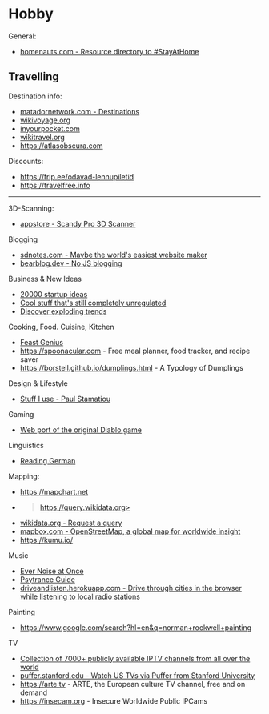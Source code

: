 # Hobby

General:
- [homenauts.com - Resource directory to #StayAtHome](https://www.homenauts.com/)


## Travelling

Destination info:
- [matadornetwork.com - Destinations](https://matadornetwork.com/destinations/europe/united-kingdom/northern-ireland/belfast/#local-favorites)
- [wikivoyage.org](https://en.wikivoyage.org/wiki/Belfast)
- [inyourpocket.com](https://www.inyourpocket.com)
- [wikitravel.org](https://wikitravel.org)
- <https://atlasobscura.com>

Discounts:
- <https://trip.ee/odavad-lennupiletid>
- <https://travelfree.info>


---


3D-Scanning:
- [appstore - Scandy Pro 3D Scanner](https://apps.apple.com/us/app/scandy-pro-3d-scanner/id1388028223)


Blogging
- [sdnotes.com - Maybe the world's easiest website maker](https://sdnotes.com)
- [bearblog.dev - No JS blogging](https://bearblog.dev)


Business & New Ideas
- [20000 startup ideas](https://unawaz.github.io/stochastic-hill-climbing/tasks/)
- [Cool stuff that's still completely unregulated](https://news.ycombinator.com/item?id=21167689)
- [Discover exploding trends](https://trennd.co/)


Cooking, Food. Cuisine, Kitchen
- [Feast Genius](https://www.feastgenius.com/search)
- <https://spoonacular.com> - Free meal planner, food tracker, and recipe saver
- <https://borstell.github.io/dumplings.html> - A Typology of Dumplings


Design & Lifestyle
- [Stuff I use - Paul Stamatiou](https://paulstamatiou.com/stuff-i-use/)


Gaming
- [Web port of the original Diablo game](https://d07riv.github.io/diabloweb/)


Linguistics
- [Reading German](https://courses.dcs.wisc.edu/wp/readinggerman/)


Mapping:
- <https://mapchart.net>
- >https://query.wikidata.org>
- [wikidata.org - Request a query](https://www.wikidata.org/wiki/Wikidata:Request_a_query)
- [mapbox.com - OpenStreetMap, a global map for worldwide insight](https://blog.mapbox.com/openstreetmap-a-global-map-for-worldwide-insight-4e041cbf1ec1)
- <https://kumu.io/>


Music
- [Ever Noise at Once](http://everynoise.com/)
- [Psytrance Guide](http://psytranceguide.com/)
- [driveandlisten.herokuapp.com - Drive through cities in the browser while listening to local radio stations](https://driveandlisten.herokuapp.com/)


Painting
- <https://www.google.com/search?hl=en&q=norman+rockwell+painting>


TV
- [Collection of 7000+ publicly available IPTV channels from all over the world](https://github.com/freearhey/iptv)
- [puffer.stanford.edu - Watch US TVs via Puffer from Stanford University](https://puffer.stanford.edu/player/)
- <https://arte.tv> - ARTE, the European culture TV channel, free and on demand
- <https://insecam.org> - Insecure Worldwide Public IPCams
